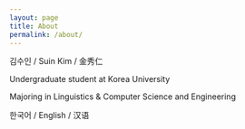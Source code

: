 ```yaml
---
layout: page
title: About
permalink: /about/
---
```


김수인 / Suin Kim / 金秀仁

Undergraduate student at Korea University

Majoring in Linguistics & Computer Science and Engineering

한국어 / English / 汉语

